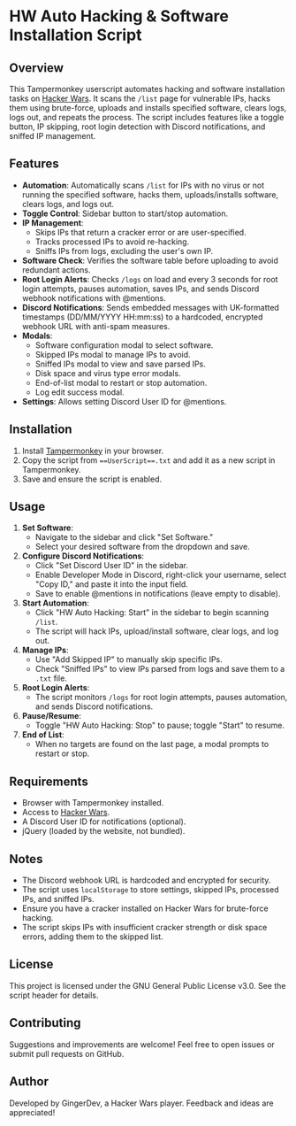 # HW Auto Hacking & Software Installation Script

## Overview
This Tampermonkey userscript automates hacking and software installation tasks on [Hacker Wars](https://hackerwars.io/). It scans the `/list` page for vulnerable IPs, hacks them using brute-force, uploads and installs specified software, clears logs, logs out, and repeats the process. The script includes features like a toggle button, IP skipping, root login detection with Discord notifications, and sniffed IP management.

## Features
- **Automation**: Automatically scans `/list` for IPs with no virus or not running the specified software, hacks them, uploads/installs software, clears logs, and logs out.
- **Toggle Control**: Sidebar button to start/stop automation.
- **IP Management**:
  - Skips IPs that return a cracker error or are user-specified.
  - Tracks processed IPs to avoid re-hacking.
  - Sniffs IPs from logs, excluding the user's own IP.
- **Software Check**: Verifies the software table before uploading to avoid redundant actions.
- **Root Login Alerts**: Checks `/logs` on load and every 3 seconds for root login attempts, pauses automation, saves IPs, and sends Discord webhook notifications with @mentions.
- **Discord Notifications**: Sends embedded messages with UK-formatted timestamps (DD/MM/YYYY HH:mm:ss) to a hardcoded, encrypted webhook URL with anti-spam measures.
- **Modals**:
  - Software configuration modal to select software.
  - Skipped IPs modal to manage IPs to avoid.
  - Sniffed IPs modal to view and save parsed IPs.
  - Disk space and virus type error modals.
  - End-of-list modal to restart or stop automation.
  - Log edit success modal.
- **Settings**: Allows setting Discord User ID for @mentions.

## Installation
1. Install [Tampermonkey](https://www.tampermonkey.net/) in your browser.
2. Copy the script from `==UserScript==.txt` and add it as a new script in Tampermonkey.
3. Save and ensure the script is enabled.

## Usage
1. **Set Software**:
   - Navigate to the sidebar and click "Set Software."
   - Select your desired software from the dropdown and save.
2. **Configure Discord Notifications**:
   - Click "Set Discord User ID" in the sidebar.
   - Enable Developer Mode in Discord, right-click your username, select "Copy ID," and paste it into the input field.
   - Save to enable @mentions in notifications (leave empty to disable).
3. **Start Automation**:
   - Click "HW Auto Hacking: Start" in the sidebar to begin scanning `/list`.
   - The script will hack IPs, upload/install software, clear logs, and log out.
4. **Manage IPs**:
   - Use "Add Skipped IP" to manually skip specific IPs.
   - Check "Sniffed IPs" to view IPs parsed from logs and save them to a `.txt` file.
5. **Root Login Alerts**:
   - The script monitors `/logs` for root login attempts, pauses automation, and sends Discord notifications.
6. **Pause/Resume**:
   - Toggle "HW Auto Hacking: Stop" to pause; toggle "Start" to resume.
7. **End of List**:
   - When no targets are found on the last page, a modal prompts to restart or stop.

## Requirements
- Browser with Tampermonkey installed.
- Access to [Hacker Wars](https://hackerwars.io/).
- A Discord User ID for notifications (optional).
- jQuery (loaded by the website, not bundled).

## Notes
- The Discord webhook URL is hardcoded and encrypted for security.
- The script uses `localStorage` to store settings, skipped IPs, processed IPs, and sniffed IPs.
- Ensure you have a cracker installed on Hacker Wars for brute-force hacking.
- The script skips IPs with insufficient cracker strength or disk space errors, adding them to the skipped list.

## License
This project is licensed under the GNU General Public License v3.0. See the script header for details.

## Contributing
Suggestions and improvements are welcome! Feel free to open issues or submit pull requests on GitHub.

## Author
Developed by GingerDev, a Hacker Wars player. Feedback and ideas are appreciated!
